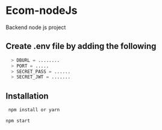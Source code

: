 # Ecom-nodeJs
Backend node js project
## Create .env file by adding the following 
```python
  > DBURL = ........
  > PORT = .....
  > SECRET_PASS = ......
  > SECRET_JWT = .......
```
## Installation

```bash
 npm install or yarn
```

```bash
npm start
```

